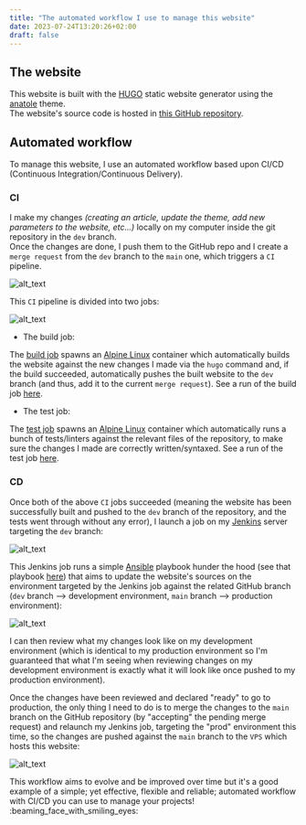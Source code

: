 ```yaml
---
title: "The automated workflow I use to manage this website"
date: 2023-07-24T13:20:26+02:00
draft: false
---
```


## The website

This website is built with the [HUGO](https://gohugo.io/) static website generator using the [anatole](https://github.com/lxndrblz/anatole) theme.  
The website's source code is hosted in [this GitHub repository](https://github.com/Antiz96/antiz.fr/).

## Automated workflow

To manage this website, I use an automated workflow based upon CI/CD (Continuous Integration/Continuous Delivery).

### CI

I make my changes *(creating an article, update the theme, add new parameters to the website, etc...)* locally on my computer inside the git repository in the `dev` branch.  
Once the changes are done, I push them to the GitHub repo and I create a `merge request` from the `dev` branch to the `main` one, which triggers a `CI` pipeline.

![alt_text](../../images/Website_GitHub_MR_CI.png "Website - Merge Request CI Pipeline")

This `CI` pipeline is divided into two jobs:

![alt_text](../../images/Website_GitHub_CI_Jobs.png "Website - Merge Request CI Jobs")

- The build job:

The [build job](https://github.com/Antiz96/antiz.fr/blob/main/.github/workflows/CI.yml#L8-L49) spawns an [Alpine Linux](https://www.alpinelinux.org/) container which automatically builds the website against the new changes I made via the `hugo` command and, if the build succeeded, automatically pushes the built website to the `dev` branch (and thus, add it to the current `merge request`). See a run of the build job [here](https://github.com/Antiz96/antiz.fr/actions/runs/5719114527/job/15496350459).

- The test job:

The [test job](https://github.com/Antiz96/antiz.fr/blob/main/.github/workflows/CI.yml#L51-L72) spawns an [Alpine Linux](https://www.alpinelinux.org/) container which automatically runs a bunch of tests/linters against the relevant files of the repository, to make sure the changes I made are correctly written/syntaxed. See a run of the test job [here](https://github.com/Antiz96/antiz.fr/actions/runs/5719114527/job/15496350669).

### CD

Once both of the above `CI` jobs succeeded (meaning the website has been successfully built and pushed to the `dev` branch of the repository, and the tests went through without any error), I launch a job on my [Jenkins](https://www.jenkins.io/) server targeting the `dev` branch:

![alt_text](../../images/Jenkins_Update_Website_Job_Dev.png "Jenkins - Update Website Job Dev")

This Jenkins job runs a simple [Ansible](https://www.ansible.com/) playbook hunder the hood (see that playbook [here](https://github.com/Antiz96/Linux-Server/blob/main/Ansible-Playbooks/roles/update_antiz.fr/tasks/main.yml)) that aims to update the website's sources on the environment targeted by the Jenkins job against the related GitHub branch (`dev` branch --> development environment, `main` branch --> production environment):

![alt_text](../../images/Jenkins_Update_Website_Job_Param.png "Jenkins - Update Website Job Parameters")

I can then review what my changes look like on my development environment (which is identical to my production environment so I'm guaranteed that what I'm seeing when reviewing changes on my development environment is exactly what it will look like once pushed to my production environment).

Once the changes have been reviewed and declared "ready" to go to production, the only thing I need to do is to merge the changes to the `main` branch on the GitHub repository (by "accepting" the pending merge request) and relaunch my Jenkins job, targeting the "prod" environment this time, so the changes are pushed against the `main` branch to the `VPS` which hosts this website:

![alt_text](../../images/Jenkins_Update_Website_Job_Prd.png "Jenkins - Update Website Job Prod")

This workflow aims to evolve and be improved over time but it's a good example of a simple; yet effective, flexible and reliable; automated workflow with CI/CD you can use to manage your projects! :beaming_face_with_smiling_eyes:
